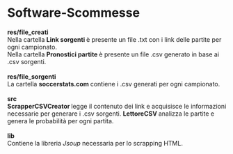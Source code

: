 # Software-Scommesse

<b> res/file_creati </b><br>
Nella cartella <b> Link sorgenti </b> è presente un file .txt con i link delle partite per ogni campionato. <br>
Nella cartella <b> Pronostici partite </b> è presente un file .csv generato in base ai .csv sorgenti. <br><br>
<b> res/file_sorgenti </b><br>
La cartella <b> soccerstats.com </b> contiene i .csv generati per ogni campionato. <br><br>
<b> src </b><br>
<b> ScrapperCSVCreator </b> legge il contenuto dei link e acquisisce le informazioni necessarie per generare i .csv sorgenti.
<b> LettoreCSV </b> analizza le partite e genera le probabilità per ogni partita.<br><br>
<b> lib </b><br>
Contiene la libreria <i> Jsoup </i>  necessaria per lo scrapping HTML.


